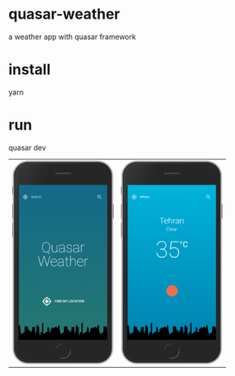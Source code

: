 # quasar-weather
a weather app with quasar framework

# install
yarn 

# run 
quasar dev 

<table>
  <tr>
    <td> <img src="screen1.png" width="200" height="400"></td>
    <td> <img src="screen2.png" width="200" height="400"></td>
   </tr> 
  
  <tr> 
   </tr> 
 
</table>
 


